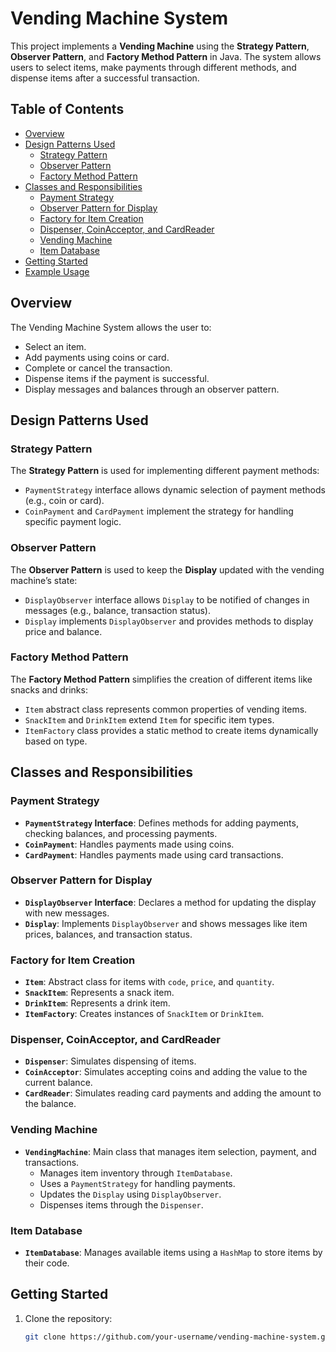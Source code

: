 # Vending Machine System

This project implements a **Vending Machine** using the **Strategy Pattern**, **Observer Pattern**, and **Factory Method Pattern** in Java. The system allows users to select items, make payments through different methods, and dispense items after a successful transaction.

## Table of Contents
- [Overview](#overview)
- [Design Patterns Used](#design-patterns-used)
    - [Strategy Pattern](#strategy-pattern)
    - [Observer Pattern](#observer-pattern)
    - [Factory Method Pattern](#factory-method-pattern)
- [Classes and Responsibilities](#classes-and-responsibilities)
    - [Payment Strategy](#payment-strategy)
    - [Observer Pattern for Display](#observer-pattern-for-display)
    - [Factory for Item Creation](#factory-for-item-creation)
    - [Dispenser, CoinAcceptor, and CardReader](#dispenser-coinacceptor-and-cardreader)
    - [Vending Machine](#vending-machine)
    - [Item Database](#item-database)
- [Getting Started](#getting-started)
- [Example Usage](#example-usage)

## Overview
The Vending Machine System allows the user to:
- Select an item.
- Add payments using coins or card.
- Complete or cancel the transaction.
- Dispense items if the payment is successful.
- Display messages and balances through an observer pattern.

## Design Patterns Used

### Strategy Pattern
The **Strategy Pattern** is used for implementing different payment methods:
- `PaymentStrategy` interface allows dynamic selection of payment methods (e.g., coin or card).
- `CoinPayment` and `CardPayment` implement the strategy for handling specific payment logic.

### Observer Pattern
The **Observer Pattern** is used to keep the **Display** updated with the vending machine’s state:
- `DisplayObserver` interface allows `Display` to be notified of changes in messages (e.g., balance, transaction status).
- `Display` implements `DisplayObserver` and provides methods to display price and balance.

### Factory Method Pattern
The **Factory Method Pattern** simplifies the creation of different items like snacks and drinks:
- `Item` abstract class represents common properties of vending items.
- `SnackItem` and `DrinkItem` extend `Item` for specific item types.
- `ItemFactory` class provides a static method to create items dynamically based on type.

## Classes and Responsibilities

### Payment Strategy
- **`PaymentStrategy` Interface**: Defines methods for adding payments, checking balances, and processing payments.
- **`CoinPayment`**: Handles payments made using coins.
- **`CardPayment`**: Handles payments made using card transactions.

### Observer Pattern for Display
- **`DisplayObserver` Interface**: Declares a method for updating the display with new messages.
- **`Display`**: Implements `DisplayObserver` and shows messages like item prices, balances, and transaction status.

### Factory for Item Creation
- **`Item`**: Abstract class for items with `code`, `price`, and `quantity`.
- **`SnackItem`**: Represents a snack item.
- **`DrinkItem`**: Represents a drink item.
- **`ItemFactory`**: Creates instances of `SnackItem` or `DrinkItem`.

### Dispenser, CoinAcceptor, and CardReader
- **`Dispenser`**: Simulates dispensing of items.
- **`CoinAcceptor`**: Simulates accepting coins and adding the value to the current balance.
- **`CardReader`**: Simulates reading card payments and adding the amount to the balance.

### Vending Machine
- **`VendingMachine`**: Main class that manages item selection, payment, and transactions.
    - Manages item inventory through `ItemDatabase`.
    - Uses a `PaymentStrategy` for handling payments.
    - Updates the `Display` using `DisplayObserver`.
    - Dispenses items through the `Dispenser`.

### Item Database
- **`ItemDatabase`**: Manages available items using a `HashMap` to store items by their code.

## Getting Started

1. Clone the repository:
   ```bash
   git clone https://github.com/your-username/vending-machine-system.git
